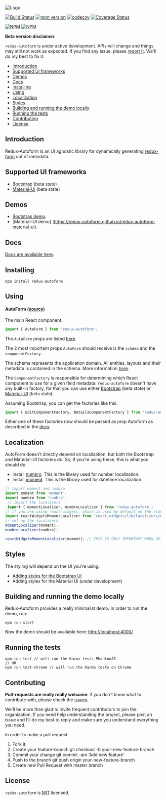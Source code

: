 ![Logo](https://github.com/redux-autoform/redux-autoform/blob/master/art/autoform-logo.png?raw=true)

[![Build Status](https://travis-ci.org/redux-autoform/redux-autoform.svg?branch=master)](https://travis-ci.org/redux-autoform/redux-autoform) [![npm version](https://badge.fury.io/js/redux-autoform.svg)](https://badge.fury.io/js/redux-autoform) [![codecov](https://codecov.io/gh/redux-autoform/redux-autoform/branch/master/graph/badge.svg)](https://codecov.io/gh/redux-autoform/redux-autoform) [![Coverage Status](https://coveralls.io/repos/github/redux-autoform/redux-autoform/badge.svg?branch=master)](https://coveralls.io/github/redux-autoform/redux-autoform?branch=master)

[![NPM](https://nodei.co/npm/redux-autoform.png?downloads=true&downloadRank=true&stars=true)](https://nodei.co/npm/redux-autoform/) [![NPM](https://nodei.co/npm-dl/redux-autoform.png?months=9&height=3)](https://nodei.co/npm/redux-autoform/)

**Beta version disclaimer**

`redux-autoform` is under active development. APIs will change and things may still not work as expected. If you find
  any issue, please [report it](https://github.com/gearz-lab/redux-autoform/issues). We'll do my best to fix it.
  
<!-- START doctoc generated TOC please keep comment here to allow auto update -->
<!-- DON'T EDIT THIS SECTION, INSTEAD RE-RUN doctoc TO UPDATE -->


- [Introduction](#introduction)
- [Supported UI frameworks](#supported-ui-frameworks)
- [Demos](#demos)
- [Docs](#docs)
- [Installing](#installing)
- [Using](#using)
- [Localization](#localization)
- [Styles](#styles)
- [Building and running the demo locally](#building-and-running-the-demo-locally)
- [Running the tests](#running-the-tests)
- [Contributing](#contributing)
- [License](#license)

<!-- END doctoc generated TOC please keep comment here to allow auto update -->

Introduction
------------

Redux-Autoform is an UI agnostic library for dynamically generating [redux-form](https://github.com/erikras/redux-form) out of metadata.

Supported UI frameworks
------------------------

- [Bootstrap](https://github.com/redux-autoform/redux-autoform-bootstrap-ui) (beta state)
- [Material-UI](https://github.com/redux-autoform/redux-autoform-material-ui) (beta state)

Demos
-----

- [Bootstrap demo](https://redux-autoform.github.io/redux-autoform-bootstrap-ui/demo.html).
- [Material-UI demo] (https://redux-autoform.github.io/redux-autoform-material-ui).


Docs
---

[Docs are available here](https://github.com/gearz-lab/redux-autoform/blob/master/docs-md/documentation.md).

Installing
---

    npm install redux-autoform

Using
---

#### AutoForm ([source](https://github.com/gearz-lab/redux-autoform/blob/master/src/AutoForm.js))

The main React component.

```js
import { AutoForm } from 'redux-autoform';
```
    
The `AutoForm` props are listed [here](https://github.com/redux-autoform/redux-autoform/blob/master/docs-md/documentation.md#autoform).

The 2 most important props `AutoForm` should receive is the `schema` and the `componentFactory`.

The schema represents the application domain. All entities, layouts and their metadata is contained in the schema. More information [here](https://github.com/redux-autoform/redux-autoform/blob/master/docs-md/documentation.md#schema).

The `ComponentFactory` is responsible for determining which React component to use for a given field metadata. `redux-autoform` doesn't have any built-in factory, for that you can use either
[Bootstrap](https://github.com/redux-autoform/redux-autoform-bootstrap-ui) (beta state) or [Material-UI](https://github.com/redux-autoform/redux-autoform-material-ui) (beta state).

Assuming Bootstrap, you can get the factories like this:
 
```js
import { EditComponentFactory, DetailsComponentFactory } from 'redux-autoform-bootstrap-ui';
```

Either one of these factories now should be passed as prop Autoform as described in the [docs](https://github.com/gearz-lab/redux-autoform/blob/master/docs-md/documentation.md).
    
Localization
---

AutoForm doesn't directly depend on localization, but both the Bootstrap and Material-UI factories do. So, if you're using these, this is what you should do:

- Install [numbro](http://numbrojs.com/). This is the library used for number localization.
- Install [moment](http://momentjs.com/). This is the library used for datetime localization.
 
```js
// import moment and numbro
import moment from 'moment';
import numbro from 'numbro';
 // import the localizers
 import { momentLocalizer, numbroLocalizer } from 'redux-autoform';
// if you are using react-widgets, which is used by default on the standard factories, you need to import it's localizer too:
import reactWidgetsMomentLocalizer from 'react-widgets/lib/localizers/moment';
// set up the localizers
momentLocalizer(moment);
numbroLocalizer(numbro);

reactWidgetsMomentLocalizer(moment); // THIS IS ONLY IMPORTANT WHEN USING BOOTSTRAP
```

Styles
------

The styling will depend on the UI you're using:

- [Adding styles for the Bootstrap UI](https://github.com/redux-autoform/redux-autoform-bootstrap-ui#styling)
- Adding styles for the Material UI (under development)

Building and running the demo locally
-------------------------------------

Redux-Autoform provides a really minimalist demo. In order to run the demo, run:

    npm run start
    
Now the demo should be available here: [http://localhost:4000/](http://localhost:4000/).
    
Running the tests
------------------

    npm run test // will run the Karma tests PhantomJS
    // OR
    npm run test-chrome // will run the Karma tests on Chrome

Contributing
---

**Pull-requests are really really welcome**. If you don't know what to contribute with, please check the [issues](https://github.com/gearz-lab/redux-autoform/issues).
 
We'll be more than glad to invite frequent contributors to join the organization.
If you need help understanding the project, please post an issue and I'll do my best to reply and make sure you understand everything
you need.

In order to make a pull request:

 1. Fork it.
 2. Create your feature-branch git checkout -b your-new-feature-branch
 3. Commit your change git commit -am 'Add new feature'
 4. Push to the branch git push origin your-new-feature-branch
 5. Create new Pull Request with master branch

License
---
`redux-autoform` is [MIT](https://github.com/gearz-lab/redux-autoform/blob/master/LICENSE) licensed.


